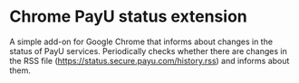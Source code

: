 # Chrome PayU status extension

A simple add-on for Google Chrome that informs about changes in the status of PayU services.
Periodically checks whether there are changes in the RSS file (https://status.secure.payu.com/history.rss) and informs about them.
